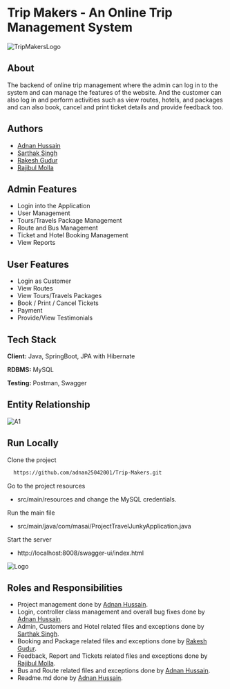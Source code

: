 # Trip Makers - An Online Trip Management System

![TripMakersLogo](https://user-images.githubusercontent.com/78552012/207930728-dedbd47c-cdcd-402f-b7e4-28a7898ec386.png)


## About

The backend of online trip management where the admin can log in to the system and can manage the features of the website. And the customer can also log in and perform activities such as view routes, hotels, and packages and can also book, cancel and print ticket details and provide feedback too.


## Authors

- [Adnan Hussain](https://github.com/adnan25042001)
- [Sarthak Singh](https://github.com/Sarthak0008)
- [Rakesh Gudur](https://github.com/Rakesh7420)
- [Rajibul Molla](https://github.com/RaJiBuLmOlLaPGEC)


## Admin Features

- Login into the Application
- User Management
- Tours/Travels Package Management
- Route and Bus Management
- Ticket  and Hotel Booking Management
- View Reports 


## User Features

- Login as Customer
- View Routes 
- View  Tours/Travels  Packages
- Book / Print / Cancel  Tickets
- Payment  
- Provide/View Testimonials


## Tech Stack

**Client:** Java, SpringBoot, JPA with Hibernate

**RDBMS:** MySQL

**Testing:** Postman, Swagger


##  Entity Relationship
![A1](https://user-images.githubusercontent.com/78552012/208597860-8888b117-75b0-4406-9402-40ddeb58f05f.png)


## Run Locally

Clone the project

```bash
  https://github.com/adnan25042001/Trip-Makers.git
```

Go to the project resources


-  src/main/resources and change the MySQL credentials.


Run the main file

- src/main/java/com/masai/ProjectTravelJunkyApplication.java 

Start the server

 - http://localhost:8008/swagger-ui/index.html

![Logo](https://user-images.githubusercontent.com/78552012/208590820-f889302d-dbcc-435b-a03a-0fd415182af9.png)

## Roles and Responsibilities
- Project management done by [Adnan Hussain](https://github.com/adnan25042001).
- Login, controller class management and overall bug fixes done by [Adnan Hussain](https://github.com/adnan25042001).
- Admin, Customers and Hotel related files and exceptions done by [Sarthak Singh](https://github.com/Sarthak0008).
- Booking and Package  related files and exceptions done by [Rakesh Gudur](https://github.com/Rakesh7420).
- Feedback, Report and Tickets related files and exceptions done by [Rajibul Molla](https://github.com/RaJiBuLmOlLaPGEC).
- Bus and Route related files and exceptions done by [Adnan Hussain](https://github.com/adnan25042001).
- Readme.md done by [Adnan Hussain](https://github.com/adnan25042001).

